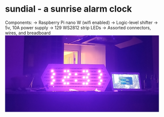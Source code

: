 # sundial - a sunrise alarm clock
Components:
  -> Raspberry Pi nano W (wifi enabled)
  -> Logic-level shifter
  -> 5v, 10A power supply
  -> 129 WS2812 strip LEDs
  -> Assorted connectors, wires, and breadboard
![Clock](clock.jpeg)
